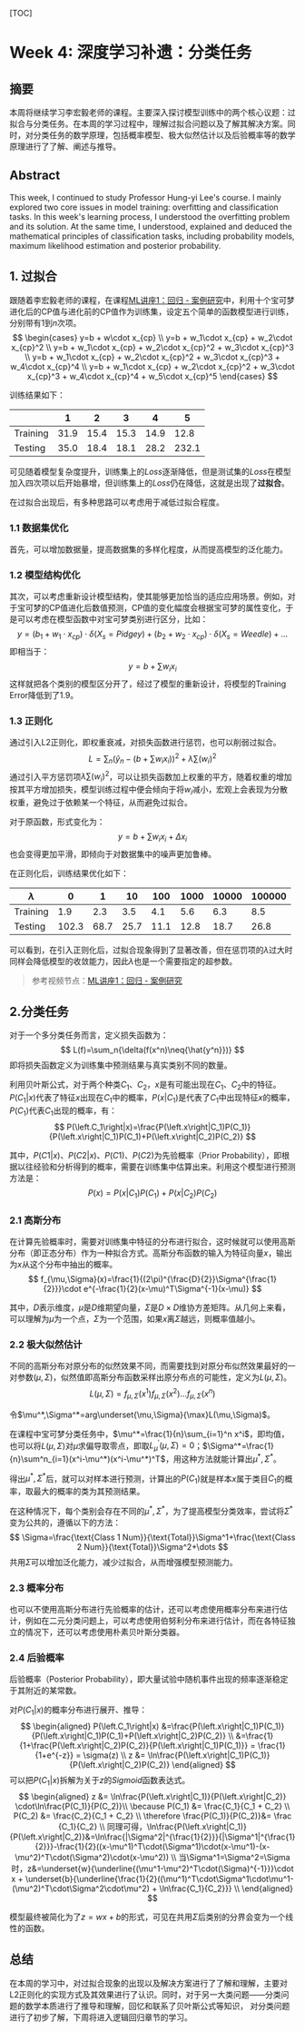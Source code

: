 [TOC]

# Week 4: 深度学习补遗：分类任务

## 摘要

本周将继续学习李宏毅老师的课程。主要深入探讨模型训练中的两个核心议题：过拟合与分类任务。在本周的学习过程中，理解过拟合问题以及了解其解决方案。同时，对分类任务的数学原理，包括概率模型、极大似然估计以及后验概率等的数学原理进行了了解、阐述与推导。

## Abstract

This week, I continued to study Professor Hung-yi Lee's course. I mainly explored two core issues in model training: overfitting and classification tasks. In this week's learning process, I understood the overfitting problem and its solution. At the same time, I understood, explained and deduced the mathematical principles of classification tasks, including probability models, maximum likelihood estimation and posterior probability.

## 1. 过拟合

跟随着李宏毅老师的课程，在课程[ML讲座1：回归 - 案例研究](https://youtu.be/fegAeph9UaA?list=PLJV_el3uVTsPy9oCRY30oBPNLCo89yu49&t=2938)中，利用十个宝可梦进化后的CP值与进化前的CP值作为训练集，设定五个简单的函数模型进行训练，分别带有1到$n$次项。
$$
\begin{cases}
y=b + w\cdot x_{cp} \\
y=b + w_1\cdot x_{cp} + w_2\cdot x_{cp}^2 \\
y=b + w_1\cdot x_{cp} + w_2\cdot x_{cp}^2 + w_3\cdot x_{cp}^3 \\
y=b + w_1\cdot x_{cp} + w_2\cdot x_{cp}^2 + w_3\cdot x_{cp}^3 + w_4\cdot x_{cp}^4 \\
y=b + w_1\cdot x_{cp} + w_2\cdot x_{cp}^2 + w_3\cdot x_{cp}^3 + w_4\cdot x_{cp}^4 + w_5\cdot x_{cp}^5
\end{cases}
$$

训练结果如下：

|          | 1    | 2    | 3    | 4    | 5     |
| -------- | ---- | ---- | ---- | ---- | ----- |
| Training | 31.9 | 15.4 | 15.3 | 14.9 | 12.8  |
| Testing  | 35.0 | 18.4 | 18.1 | 28.2 | 232.1 |

可见随着模型复杂度提升，训练集上的$Loss$逐渐降低，但是测试集的$Loss$在模型加入四次项以后开始暴增，但训练集上的$Loss$仍在降低，这就是出现了**过拟合**。

在过拟合出现后，有多种思路可以考虑用于减低过拟合程度。

### 1.1 数据集优化

首先，可以增加数据量，提高数据集的多样化程度，从而提高模型的泛化能力。

### 1.2 模型结构优化

其次，可以考虑重新设计模型结构，使其能够更加恰当的适应应用场景。例如，对于宝可梦的CP值进化后数值预测，CP值的变化幅度会根据宝可梦的属性变化，于是可以考虑在模型函数中对宝可梦类别进行区分，比如：
$$
y= (b_1+ w_1 \cdot x_{cp}) \cdot \delta(X_s=Pidgey) + (b_2+ w_2 \cdot x_{cp}) \cdot \delta(X_s=Weedle) + \dots
$$
即相当于：
$$
y=b+\sum w_ix_i
$$
这样就把各个类别的模型区分开了，经过了模型的重新设计，将模型的Training Error降低到了1.9。

### 1.3 正则化

通过引入L2正则化，即权重衰减，对损失函数进行惩罚，也可以削弱过拟合。
$$
L=\sum_n(\hat y_n-(b+\sum w_ix_i))^2 + \lambda\sum(w_i)^2
$$
通过引入平方惩罚项$\lambda\sum(w_i)^2$，可以让损失函数加上权重的平方，随着权重的增加按其平方增加损失，模型训练过程中便会倾向于将$w_i$减小，宏观上会表现为分散权重，避免过于依赖某一个特征，从而避免过拟合。

对于原函数，形式变化为：
$$
y=b+\sum w_ix_i+\Delta x_i
$$
也会变得更加平滑，即倾向于对数据集中的噪声更加鲁棒。

在正则化后，训练结果优化如下：

| $\lambda$ | 0     | 1    | 10   | 100  | 1000 | 10000 | 100000 |
| --------- | ----- | ---- | ---- | ---- | ---- | ----- | ------ |
| Training  | 1.9   | 2.3  | 3.5  | 4.1  | 5.6  | 6.3   | 8.5    |
| Testing   | 102.3 | 68.7 | 25.7 | 11.1 | 12.8 | 18.7  | 26.8   |

可以看到，在引入正则化后，过拟合现象得到了显著改善，但在惩罚项的$\lambda$过大时同样会降低模型的收敛能力，因此$\lambda$也是一个需要指定的超参数。

> 参考视频节点：[ML讲座1：回归 - 案例研究](https://youtu.be/fegAeph9UaA?list=PLJV_el3uVTsPy9oCRY30oBPNLCo89yu49&t=4334)

## 2.分类任务

对于一个多分类任务而言，定义损失函数为：
$$
L(f)=\sum_n{\delta(f(x^n)\neq{\hat{y^n}})}
$$
即将损失函数定义为训练集中预测结果与真实类别不同的数量。

利用贝叶斯公式，对于两个种类$C_1$、$C_2$，$x$是有可能出现在$C_1$、$C_2$中的特征。$P(\left.C_1\right|x)$代表了特征$x$出现在$C_1$中的概率，$P(\left.x\right|C_1)$是代表了$C_1$中出现特征$x$的概率，$P(C_1)$代表$C_1$出现的概率，有：
$$
P(\left.C_1\right|x)=\frac{P(\left.x\right|C_1)P(C_1)}{P(\left.x\right|C_1)P(C_1)+P(\left.x\right|C_2)P(C_2)}
$$

其中，$P(\left.C1\right|x)$、$P(\left.C2\right|x)$、$P(C1)$、$P(C2)$为先验概率（Prior Probability），即根据以往经验和分析得到的概率，需要在训练集中估算出来。利用这个模型进行预测方法是：
$$
P(x)=P(\left.x\right|C_1)P(C_1)+P(\left.x\right|C_2)P(C_2)
$$

### 2.1 高斯分布

在计算先验概率时，需要对训练集中特征的分布进行拟合，这时候就可以使用高斯分布（即正态分布）作为一种拟合方式。高斯分布函数的输入为特征向量$x$，输出为$x$从这个分布中抽出的概率。
$$
f_{\mu,\Sigma}(x)=\frac{1}{(2\pi)^{\frac{D}{2}}\Sigma^{\frac{1}{2}}}\cdot e^{-\frac{1}{2}(x-\mu)^T\Sigma^{-1}(x-\mu)}
$$

其中，$D$表示维度，$\mu$是$D$维期望向量，$\Sigma$是$D\times D$维协方差矩阵。从几何上来看，可以理解为$\mu$为一个点，$\Sigma$为一个范围，如果$x$离$\Sigma$越远，则概率值越小。

### 2.2 极大似然估计

不同的高斯分布对原分布的似然效果不同，而需要找到对原分布似然效果最好的一对参数$(\mu,\Sigma)$，似然值即高斯分布函数采样出原分布点的可能性，定义为$L(\mu,\Sigma)$。
$$
L(\mu,\Sigma)=f_{\mu,\Sigma}(x^1)f_{\mu,\Sigma}(x^2)\dots f_{\mu,\Sigma}(x^n)
$$

令$\mu^*,\Sigma^*=arg\underset{\mu,\Sigma}{\max}L(\mu,\Sigma)$。

在课程中宝可梦分类任务中，$\mu^*=\frac{1}{n}\sum_{i=1}^n x^i$，即均值，也可以将$L(\mu,\Sigma)$对$\mu$求偏导取零点，即取$L^{'}_{\mu}(\mu,\Sigma)=0$；$\Sigma^*=\frac{1}{n}\sum^n_{i=1}(x^i-\mu^*)(x^i-\mu^*)^T$，用这种方法就能计算出$\mu^*,\Sigma^*$。

得出$\mu^*,\Sigma^*$后，就可以对样本进行预测，计算出的$P(C_1)$就是样本$x$属于类目$C_1$的概率，取最大的概率的类为其预测结果。

在这种情况下，每个类别会存在不同的$\mu^*,\Sigma^*$，为了提高模型分类效率，尝试将$\Sigma^*$变为公共的，遵循以下的方法：
$$
\Sigma=\frac{\text{Class 1 Num}}{\text{Total}}\Sigma^1+\frac{\text{Class 2 Num}}{\text{Total}}\Sigma^2+\dots
$$
共用$\Sigma$可以增加泛化能力，减少过拟合，从而增强模型预测能力。

### 2.3 概率分布

也可以不使用高斯分布进行先验概率的估计，还可以考虑使用概率分布来进行估计，例如在二元分类问题上，可以考虑使用伯努利分布来进行估计，而在各特征独立的情况下，还可以考虑使用朴素贝叶斯分类器。

### 2.4 后验概率

后验概率（Posterior Probability），即大量试验中随机事件出现的频率逐渐稳定于其附近的某常数。

对$P(\left.C_1\right|x)$的概率分布进行展开、推导：
$$
\begin{aligned}
P(\left.C_1\right|x) &=\frac{P(\left.x\right|C_1)P(C_1)}{P(\left.x\right|C_1)P(C_1)+P(\left.x\right|C_2)P(C_2)} \\
&=\frac{1}{1+\frac{P(\left.x\right|C_2)P(C_2)}{P(\left.x\right|C_1)P(C_1)}} = \frac{1}{1+e^{-z}} = \sigma(z) \\
z &= \ln\frac{P(\left.x\right|C_1)P(C_1)}{P(\left.x\right|C_2)P(C_2)}
\end{aligned}
$$
可以把$P(\left.C_1\right|x)$拆解为关于$z$的$Sigmoid$函数表达式。
$$
\begin{aligned}
z &= \ln\frac{P(\left.x\right|C_1)}{P(\left.x\right|C_2)} \cdot\ln\frac{P(C_1)}{P(C_2)}\\
\because P(C_1) &= \frac{C_1}{C_1 + C_2} \\
P(C_2) &= \frac{C_2}{C_1 + C_2} \\
\therefore \frac{P(C_1)}{P(C_2)}&= \frac {C_1}{C_2} \\
同理可得，\ln\frac{P(\left.x\right|C_1)}{P(\left.x\right|C_2)}&=\ln\frac{|\Sigma^2|^{\frac{1}{2}}}{|\Sigma^1|^{\frac{1}{2}}}-\frac{1}{2}((x-\mu^1)^T\cdot(\Sigma^1)\cdot(x-\mu^1)-(x-\mu^2)^T\cdot(\Sigma^2)\cdot(x-\mu^2)) \\
当\Sigma^1=\Sigma^2=\Sigma时，z&=\underset{w}{\underline{(\mu^1-\mu^2)^T\cdot(\Sigma)^{-1}}}\cdot x + \underset{b}{\underline{\frac{1}{2}((\mu^1)^T\cdot\Sigma^1\cdot\mu^1-(\mu^2)^T\cdot\Sigma^2\cdot\mu^2) + \ln\frac{C_1}{C_2}}} \\
\end{aligned}
$$

模型最终被简化为了$z=wx+b$的形式，可见在共用$\Sigma$后类别的分界会变为一个线性的函数。

## 总结

在本周的学习中，对过拟合现象的出现以及解决方案进行了了解和理解，主要对L2正则化的实现方式及其效果进行了认识。同时，对于另一大类问题——分类问题的数学本质进行了推导和理解，回忆和联系了贝叶斯公式等知识， 对分类问题进行了初步了解，下周将进入逻辑回归章节的学习。
